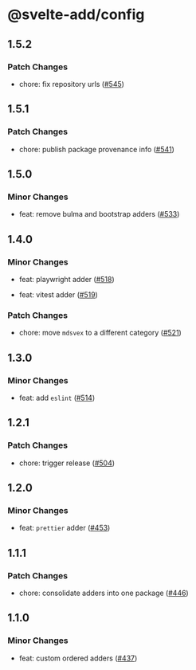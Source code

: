 # @svelte-add/config

## 1.5.2

### Patch Changes

- chore: fix repository urls ([#545](https://github.com/svelte-add/svelte-add/pull/545))

## 1.5.1

### Patch Changes

- chore: publish package provenance info ([#541](https://github.com/svelte-add/svelte-add/pull/541))

## 1.5.0

### Minor Changes

- feat: remove bulma and bootstrap adders ([#533](https://github.com/svelte-add/svelte-add/pull/533))

## 1.4.0

### Minor Changes

- feat: playwright adder ([#518](https://github.com/svelte-add/svelte-add/pull/518))

- feat: vitest adder ([#519](https://github.com/svelte-add/svelte-add/pull/519))

### Patch Changes

- chore: move `mdsvex` to a different category ([#521](https://github.com/svelte-add/svelte-add/pull/521))

## 1.3.0

### Minor Changes

- feat: add `eslint` ([#514](https://github.com/svelte-add/svelte-add/pull/514))

## 1.2.1

### Patch Changes

- chore: trigger release ([#504](https://github.com/svelte-add/svelte-add/pull/504))

## 1.2.0

### Minor Changes

- feat: `prettier` adder ([#453](https://github.com/svelte-add/svelte-add/pull/453))

## 1.1.1

### Patch Changes

- chore: consolidate adders into one package ([#446](https://github.com/svelte-add/svelte-add/pull/446))

## 1.1.0

### Minor Changes

- feat: custom ordered adders ([#437](https://github.com/svelte-add/svelte-add/pull/437))
